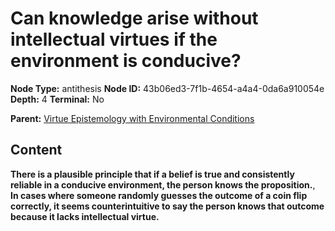 # Can knowledge arise without intellectual virtues if the environment is conducive?

**Node Type:** antithesis
**Node ID:** 43b06ed3-7f1b-4654-a4a4-0da6a910054e
**Depth:** 4
**Terminal:** No

**Parent:** [Virtue Epistemology with Environmental Conditions](virtue-epistemology-with-environmental-conditions-synthesis-e3410a78-0440-4fff-8e85-3a16106dfd86.md)

## Content

**There is a plausible principle that if a belief is true and consistently reliable in a conducive environment, the person knows the proposition.**, **In cases where someone randomly guesses the outcome of a coin flip correctly, it seems counterintuitive to say the person knows that outcome because it lacks intellectual virtue.**
